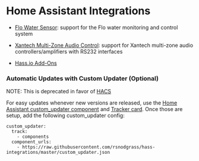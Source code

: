 # Home Assistant Integrations

* [Flo Water Sensor](custom_components/flo): support for the Flo water monitoring and control system

* [Xantech Multi-Zone Audio Control](custom_components/xantech_mza): support for Xantech multi-zone audio controllers/amplifiers with RS232 interfaces

* [Hass.io Add-Ons](https://github.com/rsnodgrass/hassio-addons)

### Automatic Updates with Custom Updater (Optional)

NOTE: This is deprecated in favor of [HACS](https://github.com/custom-components/hacs)

For easy updates whenever new versions are released, use the [Home Assistant custom_updater component](https://github.com/custom-components/custom_updater/wiki/Installation) and [Tracker card](https://github.com/custom-cards/tracker-card). Once those are setup, add the following custom_updater config:

``` 
custom_updater:
  track:
    - components
  component_urls:
    - https://raw.githubusercontent.com/rsnodgrass/hass-integrations/master/custom_updater.json
```
